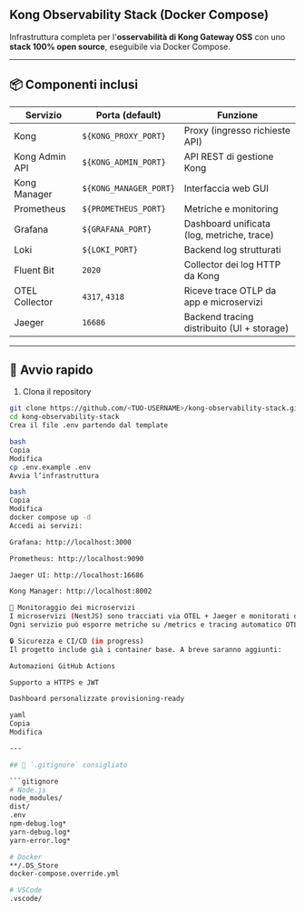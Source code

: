 ## Kong Observability Stack (Docker Compose)

Infrastruttura completa per l'**osservabilità di Kong Gateway OSS** con uno **stack 100% open source**, eseguibile via Docker Compose.

---

## 📦 Componenti inclusi

| Servizio        | Porta (default)          | Funzione                                   |
|-----------------|--------------------------|--------------------------------------------|
| Kong            | `${KONG_PROXY_PORT}`     | Proxy (ingresso richieste API)             |
| Kong Admin API  | `${KONG_ADMIN_PORT}`     | API REST di gestione Kong                  |
| Kong Manager    | `${KONG_MANAGER_PORT}`   | Interfaccia web GUI                        |
| Prometheus      | `${PROMETHEUS_PORT}`     | Metriche e monitoring                      |
| Grafana         | `${GRAFANA_PORT}`        | Dashboard unificata (log, metriche, trace) |
| Loki            | `${LOKI_PORT}`           | Backend log strutturati                    |
| Fluent Bit      | `2020`                   | Collector dei log HTTP da Kong             |
| OTEL Collector  | `4317`, `4318`           | Riceve trace OTLP da app e microservizi    |
| Jaeger          | `16686`                  | Backend tracing distribuito (UI + storage) |

---

## 🚀 Avvio rapido

1. Clona il repository

```bash
git clone https://github.com/<TUO-USERNAME>/kong-observability-stack.git
cd kong-observability-stack
Crea il file .env partendo dal template

bash
Copia
Modifica
cp .env.example .env
Avvia l’infrastruttura

bash
Copia
Modifica
docker compose up -d
Accedi ai servizi:

Grafana: http://localhost:3000

Prometheus: http://localhost:9090

Jaeger UI: http://localhost:16686

Kong Manager: http://localhost:8002

🧪 Monitoraggio dei microservizi
I microservizi (NestJS) sono tracciati via OTEL + Jaeger e monitorati da Prometheus.
Ogni servizio può esporre metriche su /metrics e tracing automatico OTLP.

🔒 Sicurezza e CI/CD (in progress)
Il progetto include già i container base. A breve saranno aggiunti:

Automazioni GitHub Actions

Supporto a HTTPS e JWT

Dashboard personalizzate provisioning-ready

yaml
Copia
Modifica

---

## 📁 `.gitignore` consigliato

```gitignore
# Node.js
node_modules/
dist/
.env
npm-debug.log*
yarn-debug.log*
yarn-error.log*

# Docker
**/.DS_Store
docker-compose.override.yml

# VSCode
.vscode/